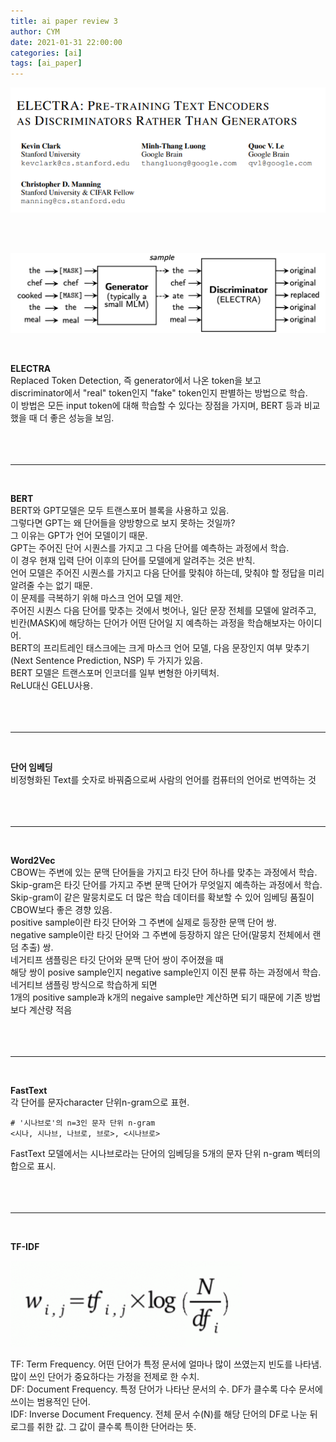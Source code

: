 ```yaml
---
title: ai paper review 3
author: CYM
date: 2021-01-31 22:00:00
categories: [ai]
tags: [ai_paper]
---
```


![img](https://github.com/cym-2/cym-2.github.io/blob/main/assets/img/posts/ap3/001.PNG?raw=true)

<br>
<br>

![img](https://github.com/cym-2/cym-2.github.io/blob/main/assets/img/posts/ap3/002.png?raw=true)

<br>

**ELECTRA**<br>
Replaced Token Detection, 즉 generator에서 나온 token을 보고<br>
discriminator에서 "real" token인지 "fake" token인지 판별하는 방법으로 학습.<br> 
이 방법은 모든 input token에 대해 학습할 수 있다는 장점을 가지며, BERT 등과 비교했을 때 더 좋은 성능을 보임.<br>
<br>
<br>
<br>

---

<br>

**BERT**<br>
BERT와 GPT모델은 모두 트랜스포머 블록을 사용하고 있음.<br>
그렇다면 GPT는 왜 단어들을 양방향으로 보지 못하는 것일까?<br>
그 이유는 GPT가 언어 모델이기 때문.<br>
GPT는 주어진 단어 시퀀스를 가지고 그 다음 단어를 예측하는 과정에서 학습.<br>
이 경우 현재 입력 단어 이후의 단어를 모델에게 알려주는 것은 반칙.<br>
언어 모델은 주어진 시퀀스를 가지고 다음 단어를 맞춰야 하는데, 맞춰야 할 정답을 미리 알려줄 수는 없기 때문.<br>
이 문제를 극복하기 위해 마스크 언어 모델 제안.<br>
주어진 시퀀스 다음 단어를 맞추는 것에서 벗어나, 일단 문장 전체를 모델에 알려주고,<br>
빈칸(MASK)에 해당하는 단어가 어떤 단어일 지 예측하는 과정을 학습해보자는 아이디어.<br>
BERT의 프리트레인 태스크에는 크게 마스크 언어 모델, 다음 문장인지 여부 맞추기(Next Sentence Prediction, NSP) 두 가지가 있음.<br>
BERT 모델은 트랜스포머 인코더를 일부 변형한 아키텍처.<br>
ReLU대신 GELU사용.<br>
<br>
<br>
<br>

---

<br>

**단어 임베딩**<br>
비정형화된 Text를 숫자로 바꿔줌으로써 사람의 언어를 컴퓨터의 언어로 번역하는 것<br>
<br>
<br>
<br>

---

<br>

**Word2Vec**<br>
CBOW는 주변에 있는 문맥 단어들을 가지고 타깃 단어 하나를 맞추는 과정에서 학습.<br>
Skip-gram은 타깃 단어를 가지고 주변 문맥 단어가 무엇일지 예측하는 과정에서 학습.<br>
Skip-gram이 같은 말뭉치로도 더 많은 학습 데이터를 확보할 수 있어 임베딩 품질이 CBOW보다 좋은 경향 있음.<br>
positive sample이란 타깃 단어와 그 주변에 실제로 등장한 문맥 단어 쌍.<br>
negative sample이란 타깃 단어와 그 주변에 등장하지 않은 단어(말뭉치 전체에서 랜덤 추출) 쌍.<br>
네거티프 샘플링은 타깃 단어와 문맥 단어 쌍이 주어졌을 때<br> 
해당 쌍이 posive sample인지 negative sample인지 이진 분류 하는 과정에서 학습.<br>
네거티브 샘플링 방식으로 학습하게 되면 <br>
1개의 positive sample과 k개의 negaive sample만 계산하면 되기 때문에 기존 방법보다 계산량 적음<br> 
<br>
<br>
<br>

---

<br>

**FastText**<br>
각 단어를 문자character 단위n-gram으로 표현.<br>

```
# '시나브로'의 n=3인 문자 단위 n-gram
<시나, 시나브, 나브로, 브로>, <시나브로>
```

FastText 모델에서는 시나브로라는 단어의 임베딩을 5개의 문자 단위 n-gram 벡터의 합으로 표시.<br>
<br>
<br>
<br>

---

<br>

**TF-IDF**<br>

![img](https://github.com/cym-2/cym-2.github.io/blob/main/assets/img/posts/ap3/003.PNG?raw=true)

TF: Term Frequency. 어떤 단어가 특정 문서에 얼마나 많이 쓰였는지 빈도를 나타냄. 많이 쓰인 단어가 중요하다는 가정을 전제로 한 수치.<br>
DF: Document Frequency. 특정 단어가 나타난 문서의 수. DF가 클수록 다수 문서에 쓰이는 범용적인 단어.<br>
IDF: Inverse Document Frequency. 전체 문서 수(N)를 해당 단어의 DF로 나눈 뒤 로그를 취한 값. 그 값이 클수록 특이한 단어라는 뜻.<br>
<br>
<br>
<br>
